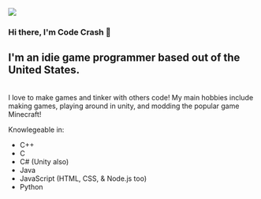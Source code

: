 <p align="left">
<img src="https://img.shields.io/badge/Build-Different%20-green">
</p>

### Hi there, I'm Code Crash 👋

## I'm an idie game programmer based out of the United States.

<br />
 I love to make games and tinker with others code! My main hobbies include making games, playing around in unity, and modding the popular game Minecraft!
 
 Knowlegeable in:
 * C++
 * C
 * C# (Unity also)
 * Java
 * JavaScript (HTML, CSS, & Node.js too)
 * Python
